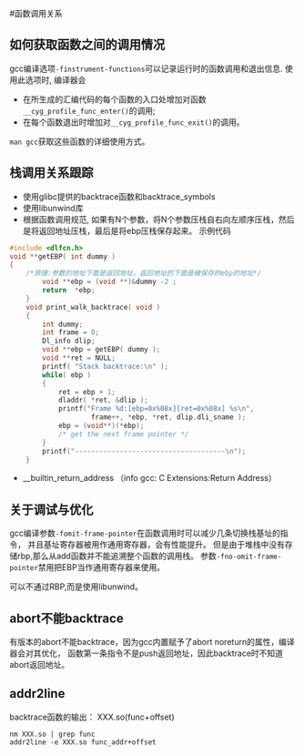 #函数调用关系

## 如何获取函数之间的调用情况
gcc编译选项`-finstrument-functions`可以记录运行时的函数调用和退出信息.
使用此选项时, 编译器会
   * 在所生成的汇编代码的每个函数的入口处增加对函数`__cyg_profile_func_enter()`的调用; 
   * 在每个函数退出时增加对`__cyg_profile_func_exit()`的调用。

`man gcc`获取这些函数的详细使用方式。

## 栈调用关系跟踪
   * 使用glibc提供的backtrace函数和backtrace_symbols
   * 使用libunwind库
   * 根据函数调用规范, 如果有N个参数，将N个参数压栈自右向左顺序压栈，然后是将返回地址压栈，最后是将ebp压栈保存起来。
示例代码
```c
#include <dlfcn.h>
void **getEBP( int dummy )
{
	/*原理:参数的地址下面是返回地址，返回地址的下面是被保存的ebp的地址*/
	    void **ebp = (void **)&dummy -2 ;
	    return  *ebp;
	}
	void print_walk_backtrace( void )
	{
	    int dummy;
	    int frame = 0;
	    Dl_info dlip;
	    void **ebp = getEBP( dummy );
	    void **ret = NULL;
	    printf( "Stack backtrace:\n" );
	    while( ebp )
	    {
	        ret = ebp + 1;
	        dladdr( *ret, &dlip );
	        printf("Frame %d:[ebp=0x%08x][ret=0x%08x] %s\n",
	                frame++, *ebp, *ret, dlip.dli_sname );
	        ebp = (void**)(*ebp);
	        /* get the next frame pointer */
	    }
	    printf("-------------------------------------\n");
	}
```
   * __builtin_return_address  （info gcc: C Extensions:Return Address）


## 关于调试与优化
gcc编译参数`-fomit-frame-pointer`在函数调用时可以减少几条切换栈基址的指令，
并且基址寄存器被用作通用寄存器，会有性能提升。
但是由于堆栈中没有存储rbp,那么从add函数并不能追溯整个函数的调用栈。
参数`-fno-omit-frame-pointer`禁用把EBP当作通用寄存器来使用。

可以不通过RBP,而是使用libunwind。

## abort不能backtrace
有版本的abort不能backtrace，因为gcc内置赋予了abort noreturn的属性，编译器会对其优化，
函数第一条指令不是push返回地址，因此backtrace时不知道abort返回地址。


## addr2line
backtrace函数的输出： XXX.so(func+offset)
```shell
nm XXX.so | grep func
addr2line -e XXX.so func_addr+offset
```
